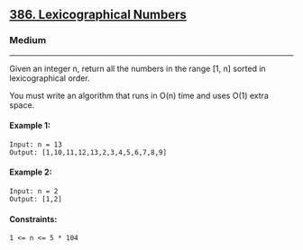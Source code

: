 [386. Lexicographical Numbers](https://leetcode.com/problems/lexicographical-numbers/?envType=daily-question&envId=2024-09-21)
---------------------------------------------------------------------------------------------------------------------------------------------

### Medium
---------------------------------------------------------------------------------------------------------------------------------------------

Given an integer n, return all the numbers in the range [1, n] sorted in lexicographical order.

You must write an algorithm that runs in O(n) time and uses O(1) extra space. 

#### Example 1:
```
Input: n = 13
Output: [1,10,11,12,13,2,3,4,5,6,7,8,9]
```
#### Example 2:
```
Input: n = 2
Output: [1,2]
```
#### Constraints:
```
1 <= n <= 5 * 104
```
